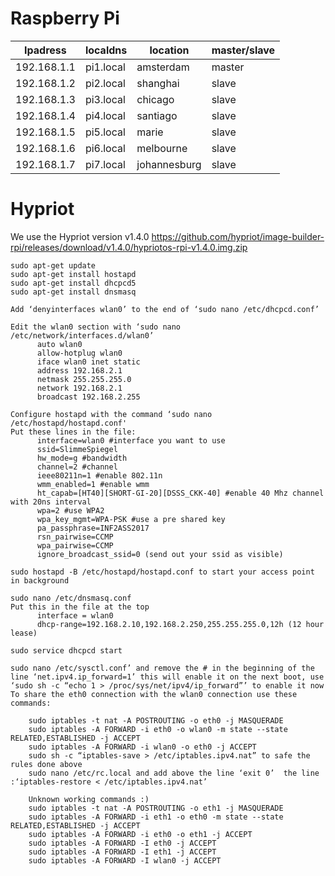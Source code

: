 # Raspberry Pi
Ipadress | localdns | location | master/slave
--- | --- | --- | ---
192.168.1.1|	pi1.local|	amsterdam|	master
192.168.1.2|	pi2.local|	shanghai|	slave
192.168.1.3|	pi3.local| 	chicago|	slave
192.168.1.4|	pi4.local| 	santiago|	slave
192.168.1.5|	pi5.local| 	marie|		slave
192.168.1.6|	pi6.local| 	melbourne|	slave
192.168.1.7|	pi7.local| 	johannesburg|	slave
# Hypriot
We use the Hypriot version v1.4.0
<a>https://github.com/hypriot/image-builder-rpi/releases/download/v1.4.0/hypriotos-rpi-v1.4.0.img.zip</a>

```
sudo apt-get update
sudo apt-get install hostapd
sudo apt-get install dhcpcd5
sudo apt-get install dnsmasq

Add ‘denyinterfaces wlan0’ to the end of ‘sudo nano /etc/dhcpcd.conf’

Edit the wlan0 section with ‘sudo nano /etc/network/interfaces.d/wlan0’
      auto wlan0
      allow-hotplug wlan0
      iface wlan0 inet static
      address 192.168.2.1
      netmask 255.255.255.0
      network 192.168.2.1
      broadcast 192.168.2.255
      
Configure hostapd with the command ‘sudo nano /etc/hostapd/hostapd.conf'
Put these lines in the file:
      interface=wlan0 #interface you want to use
      ssid=SlimmeSpiegel
      hw_mode=g #bandwidth
      channel=2 #channel
      ieee80211n=1 #enable 802.11n
      wmm_enabled=1 #enable wmm
      ht_capab=[HT40][SHORT-GI-20][DSSS_CKK-40] #enable 40 Mhz channel with 20ns interval
      wpa=2 #use WPA2
      wpa_key_mgmt=WPA-PSK #use a pre shared key
      pa_passphrase=INF2ASS2017
      rsn_pairwise=CCMP 
      wpa_pairwise=CCMP
      ignore_broadcast_ssid=0 (send out your ssid as visible)
      
sudo hostapd -B /etc/hostapd/hostapd.conf to start your access point in background

sudo nano /etc/dnsmasq.conf
Put this in the file at the top
      interface = wlan0
      dhcp-range=192.168.2.10,192.168.2.250,255.255.255.0,12h (12 hour lease)
      
sudo service dhcpcd start

sudo nano /etc/sysctl.conf’ and remove the # in the beginning of the line ‘net.ipv4.ip_forward=1’ this will enable it on the next boot, use ‘sudo sh -c “echo 1 > /proc/sys/net/ipv4/ip_forward”’ to enable it now
To share the eth0 connection with the wlan0 connection use these commands: 

	sudo iptables -t nat -A POSTROUTING -o eth0 -j MASQUERADE
	sudo iptables -A FORWARD -i eth0 -o wlan0 -m state --state RELATED,ESTABLISHED -j ACCEPT
	sudo iptables -A FORWARD -i wlan0 -o eth0 -j ACCEPT
	sudo sh -c “iptables-save > /etc/iptables.ipv4.nat” to safe the rules done above
	sudo nano /etc/rc.local and add above the line ‘exit 0’  the line :‘iptables-restore < /etc/iptables.ipv4.nat’

	Unknown working commands :)
	sudo iptables -t nat -A POSTROUTING -o eth1 -j MASQUERADE
	sudo iptables -A FORWARD -i eth1 -o eth0 -m state --state RELATED,ESTABLISHED -j ACCEPT
	sudo iptables -A FORWARD -i eth0 -o eth1 -j ACCEPT
	sudo iptables -A FORWARD -I eth0 -j ACCEPT
	sudo iptables -A FORWARD -I eth1 -j ACCEPT
	sudo iptables -A FORWARD -I wlan0 -j ACCEPT
```
